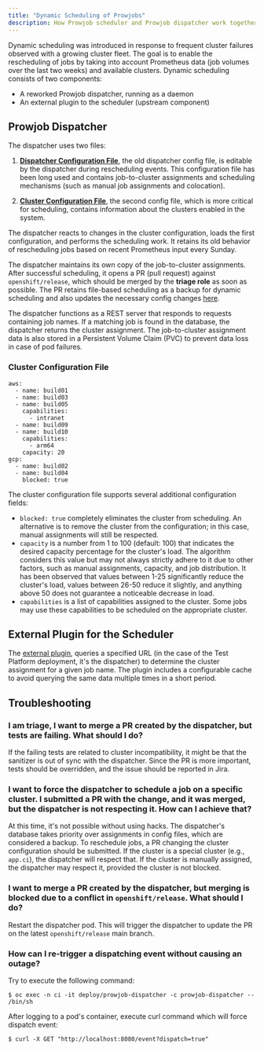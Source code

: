 ```yaml
---
title: "Dynamic Scheduling of Prowjobs"
description: How Prowjob scheduler and Prowjob dispatcher work together to provide dynamic scheduling of prowjobs
---
```


Dynamic scheduling was introduced in response to frequent cluster failures observed with a growing cluster fleet. The goal is to enable the rescheduling of jobs by taking into account Prometheus data (job volumes over the last two weeks) and available clusters. Dynamic scheduling consists of two components:

- A reworked Prowjob dispatcher, running as a daemon
- An external plugin to the scheduler (upstream component)

## Prowjob Dispatcher

The dispatcher uses two files:

1. [**Dispatcher Configuration File**](https://github.com/openshift/release/blob/master/core-services/sanitize-prow-jobs/_config.yaml), the old dispatcher config file, is editable by the dispatcher during rescheduling events. This configuration file has been long used and contains job-to-cluster assignments and scheduling mechanisms (such as manual job assignments and colocation).

2. [**Cluster Configuration File**](https://github.com/openshift/release/blob/master/core-services/sanitize-prow-jobs/_clusters.yaml), the second config file, which is more critical for scheduling, contains information about the clusters enabled in the system.

The dispatcher reacts to changes in the cluster configuration, loads the first configuration, and performs the scheduling work. It retains its old behavior of rescheduling jobs based on recent Prometheus input every Sunday.

The dispatcher maintains its own copy of the job-to-cluster assignments. After successful scheduling, it opens a PR (pull request) against `openshift/release`, which should be merged by the **triage role** as soon as possible. The PR retains file-based scheduling as a backup for dynamic scheduling and also updates the necessary config changes [here](https://github.com/openshift/release/blob/master/core-services/sanitize-prow-jobs/_config.yaml).

The dispatcher functions as a REST server that responds to requests containing job names. If a matching job is found in the database, the dispatcher returns the cluster assignment. The job-to-cluster assignment data is also stored in a Persistent Volume Claim (PVC) to prevent data loss in case of pod failures.

### Cluster Configuration File

```
aws:
  - name: build01
  - name: build03
  - name: build05
    capabilities:
      - intranet
  - name: build09
  - name: build10
    capabilities:
      - arm64
    capacity: 20
gcp:
  - name: build02
  - name: build04
    blocked: true
```

The cluster configuration file supports several additional configuration fields:

- `blocked: true` completely eliminates the cluster from scheduling. An alternative is to remove the cluster from the configuration; in this case, manual assignments will still be respected.
- `capacity` is a number from 1 to 100 (default: 100) that indicates the desired capacity percentage for the cluster's load. The algorithm considers this value but may not always strictly adhere to it due to other factors, such as manual assignments, capacity, and job distribution. It has been observed that values between 1-25 significantly reduce the cluster's load, values between 26-50 reduce it slightly, and anything above 50 does not guarantee a noticeable decrease in load.
- `capabilities` is a list of capabilities assigned to the cluster. Some jobs may use these capabilities to be scheduled on the appropriate cluster.


## External Plugin for the Scheduler

The [external plugin](https://github.com/kubernetes-sigs/prow/blob/main/pkg/scheduler/strategy/external.go), queries a specified URL (in the case of the Test Platform deployment, it's the dispatcher) to determine the cluster assignment for a given job name. The plugin includes a configurable cache to avoid querying the same data multiple times in a short period.


## Troubleshooting

### I am triage, I want to merge a PR created by the dispatcher, but tests are failing. What should I do?
If the failing tests are related to cluster incompatibility, it might be that the sanitizer is out of sync with the dispatcher. Since the PR is more important, tests should be overridden, and the issue should be reported in Jira.

### I want to force the dispatcher to schedule a job on a specific cluster. I submitted a PR with the change, and it was merged, but the dispatcher is not respecting it. How can I achieve that?
At this time, it's not possible without using hacks. The dispatcher's database takes priority over assignments in config files, which are considered a backup. To reschedule jobs, a PR changing the cluster configuration should be submitted. If the cluster is a special cluster (e.g., `app.ci`), the dispatcher will respect that. If the cluster is manually assigned, the dispatcher may respect it, provided the cluster is not blocked.

### I want to merge a PR created by the dispatcher, but merging is blocked due to a conflict in `openshift/release`. What should I do?
Restart the dispatcher pod. This will trigger the dispatcher to update the PR on the latest `openshift/release` main branch.

### How can I re-trigger a dispatching event without causing an outage?
Try to execute the following command:
```
$ oc exec -n ci -it deploy/prowjob-dispatcher -c prowjob-dispatcher -- /bin/sh
```
After logging to a pod's container, execute curl command which will force dispatch event:
```
$ curl -X GET "http://localhost:8080/event?dispatch=true"
```
